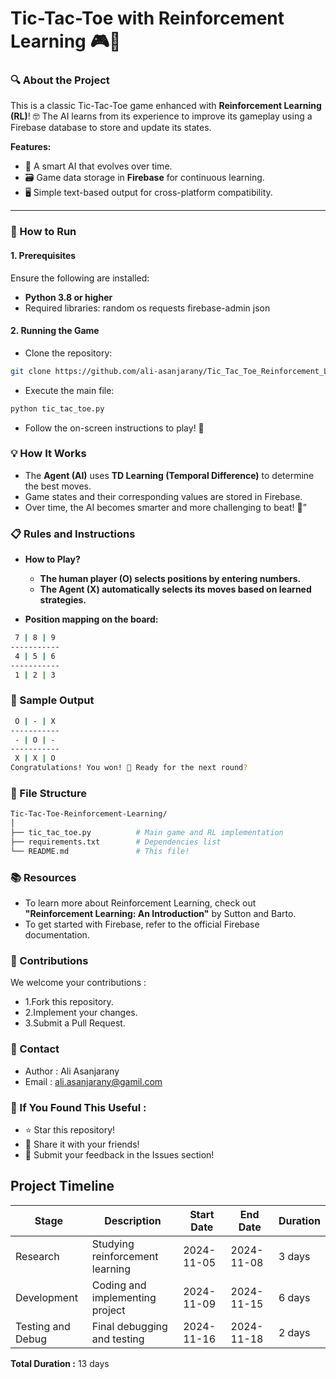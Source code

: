 # Tic-Tac-Toe with Reinforcement Learning 🎮🤖

### **🔍 About the Project**
This is a classic Tic-Tac-Toe game enhanced with **Reinforcement Learning (RL)**! 🤓 The AI learns from its experience to improve its gameplay using a Firebase database to store and update its states.

**Features:**
- 🎯 A smart AI that evolves over time.
- 🗃️ Game data storage in **Firebase** for continuous learning.
- 🖥️ Simple text-based output for cross-platform compatibility.

---

### **🚀 How to Run**

#### **1. Prerequisites**
Ensure the following are installed:
- **Python 3.8 or higher**
- Required libraries:
  random
  os
  requests
  firebase-admin
  json

#### **2. Running the Game**
-  Clone the repository:
```bash
git clone https://github.com/ali-asanjarany/Tic_Tac_Toe_Reinforcement_Learning.git
```

-  Execute the main file:

```bash
python tic_tac_toe.py
```
-  Follow the on-screen instructions to play! 🚀

### **💡 How It Works** 
* The **Agent (AI)** uses **TD Learning (Temporal Difference)** to determine the best moves.
* Game states and their corresponding values are stored in Firebase.
* Over time, the AI becomes smarter and more challenging to beat! 🤯”

### **📋 Rules and Instructions**


* **How to Play?**

  *  **The human player (O) selects positions by entering numbers.**
  *  **The Agent (X) automatically selects its moves based on learned strategies.**
* **Position mapping on the board:**
```bash
 7 | 8 | 9
-----------
 4 | 5 | 6
-----------
 1 | 2 | 3
```
### **📸 Sample Output**
```bash
 O | - | X 
-----------
 - | O | - 
-----------
 X | X | O 
Congratulations! You won! 🎉 Ready for the next round?
```
### **📂 File Structure**
```bash
Tic-Tac-Toe-Reinforcement-Learning/
│
├── tic_tac_toe.py          # Main game and RL implementation
├── requirements.txt        # Dependencies list
└── README.md               # This file!
```
### **📚 Resources**
* To learn more about Reinforcement Learning, check out **"Reinforcement Learning: An Introduction"** by Sutton and Barto.
* To get started with Firebase, refer to the official Firebase documentation.
  
### **🤝 Contributions**
We welcome your contributions :
* 1.Fork this repository.
* 2.Implement your changes.
* 3.Submit a Pull Request.
  
### **📧 Contact**
* Author : Ali Asanjarany
* Email : ali.asanjarany@gamil.com
  
### **🌟 If You Found This Useful :**
* ⭐ Star this repository!
* 📨 Share it with your friends!
* 💬 Submit your feedback in the Issues section!



## Project Timeline

| Stage            | Description                       | Start Date  | End Date    | Duration   |
|-------------------|-----------------------------------|-------------|-------------|------------|
| Research          | Studying reinforcement learning  | 2024-11-05  | 2024-11-08  | 3 days     |
| Development       | Coding and implementing project  | 2024-11-09  | 2024-11-15  | 6 days     |
| Testing and Debug | Final debugging and testing      | 2024-11-16  | 2024-11-18  | 2 days     |

**Total Duration :** 13 days

